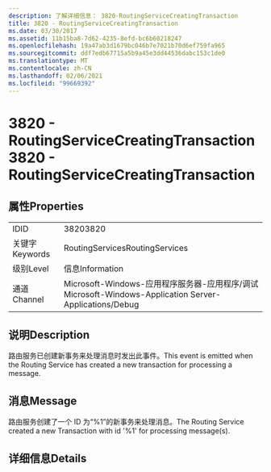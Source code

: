 ```yaml
---
description: 了解详细信息： 3820-RoutingServiceCreatingTransaction
title: 3820 - RoutingServiceCreatingTransaction
ms.date: 03/30/2017
ms.assetid: 11b15ba8-7d62-4235-8efd-bc6b60218247
ms.openlocfilehash: 19a47ab3d1679bc046b7e7021b70d6ef759fa965
ms.sourcegitcommit: ddf7edb67715a5b9a45e3dd44536dabc153c1de0
ms.translationtype: MT
ms.contentlocale: zh-CN
ms.lasthandoff: 02/06/2021
ms.locfileid: "99669392"
---
```

# <a name="3820---routingservicecreatingtransaction"></a><span data-ttu-id="5ec9d-103">3820 - RoutingServiceCreatingTransaction</span><span class="sxs-lookup"><span data-stu-id="5ec9d-103">3820 - RoutingServiceCreatingTransaction</span></span>

## <a name="properties"></a><span data-ttu-id="5ec9d-104">属性</span><span class="sxs-lookup"><span data-stu-id="5ec9d-104">Properties</span></span>  
  
|||  
|-|-|  
|<span data-ttu-id="5ec9d-105">ID</span><span class="sxs-lookup"><span data-stu-id="5ec9d-105">ID</span></span>|<span data-ttu-id="5ec9d-106">3820</span><span class="sxs-lookup"><span data-stu-id="5ec9d-106">3820</span></span>|  
|<span data-ttu-id="5ec9d-107">关键字</span><span class="sxs-lookup"><span data-stu-id="5ec9d-107">Keywords</span></span>|<span data-ttu-id="5ec9d-108">RoutingServices</span><span class="sxs-lookup"><span data-stu-id="5ec9d-108">RoutingServices</span></span>|  
|<span data-ttu-id="5ec9d-109">级别</span><span class="sxs-lookup"><span data-stu-id="5ec9d-109">Level</span></span>|<span data-ttu-id="5ec9d-110">信息</span><span class="sxs-lookup"><span data-stu-id="5ec9d-110">Information</span></span>|  
|<span data-ttu-id="5ec9d-111">通道</span><span class="sxs-lookup"><span data-stu-id="5ec9d-111">Channel</span></span>|<span data-ttu-id="5ec9d-112">Microsoft-Windows-应用程序服务器-应用程序/调试</span><span class="sxs-lookup"><span data-stu-id="5ec9d-112">Microsoft-Windows-Application Server-Applications/Debug</span></span>|  
  
## <a name="description"></a><span data-ttu-id="5ec9d-113">说明</span><span class="sxs-lookup"><span data-stu-id="5ec9d-113">Description</span></span>  

 <span data-ttu-id="5ec9d-114">路由服务已创建新事务来处理消息时发出此事件。</span><span class="sxs-lookup"><span data-stu-id="5ec9d-114">This event is emitted when the Routing Service has created a new transaction for processing a message.</span></span>  
  
## <a name="message"></a><span data-ttu-id="5ec9d-115">消息</span><span class="sxs-lookup"><span data-stu-id="5ec9d-115">Message</span></span>  

 <span data-ttu-id="5ec9d-116">路由服务创建了一个 ID 为“%1”的新事务来处理消息。</span><span class="sxs-lookup"><span data-stu-id="5ec9d-116">The Routing Service created a new Transaction with id '%1' for processing message(s).</span></span>  
  
## <a name="details"></a><span data-ttu-id="5ec9d-117">详细信息</span><span class="sxs-lookup"><span data-stu-id="5ec9d-117">Details</span></span>
